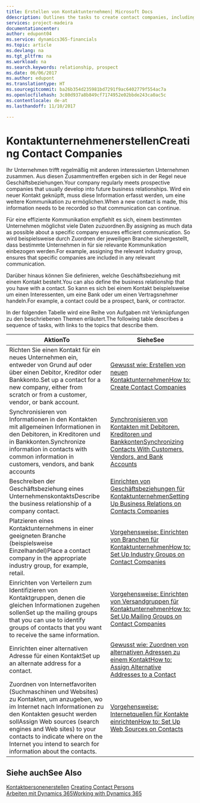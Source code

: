```yaml
---
title: Erstellen von Kontaktunternehmen| Microsoft Docs
ddescription: Outlines the tasks to create contact companies, including assigning relevant data about prospects and defining the business relationships you have with companies.
services: project-madeira
documentationcenter: 
author: edupont04
ms.service: dynamics365-financials
ms.topic: article
ms.devlang: na
ms.tgt_pltfrm: na
ms.workload: na
ms.search.keywords: relationship, prospect
ms.date: 06/06/2017
ms.author: edupont
ms.translationtype: HT
ms.sourcegitcommit: ba26b354d235981bd7291f9ac6402779f554ac7a
ms.openlocfilehash: 3c80d937a8b849cf7174952e02bbde243ca0ac5c
ms.contentlocale: de-at
ms.lasthandoff: 11/10/2017

---
```

# <a name="creating-contact-companies"></a><span data-ttu-id="6d327-102">Kontaktunternehmenerstellen</span><span class="sxs-lookup"><span data-stu-id="6d327-102">Creating Contact Companies</span></span>
<span data-ttu-id="6d327-103">Ihr Unternehmen trifft regelmäßig mit anderen interessierten Unternehmen zusammen. Aus diesen Zusammentreffen ergeben sich in der Regel neue Geschäftsbeziehungen.</span><span class="sxs-lookup"><span data-stu-id="6d327-103">Your company regularly meets prospective companies that usually develop into future business relationships.</span></span> <span data-ttu-id="6d327-104">Wird ein neuer Kontakt geknüpft, muss diese Information erfasst werden, um eine weitere Kommunikation zu ermöglichen.</span><span class="sxs-lookup"><span data-stu-id="6d327-104">When a new contact is made, this information needs to be recorded so that communication can continue.</span></span>

<span data-ttu-id="6d327-105">Für eine effiziente Kommunikation empfiehlt es sich, einem bestimmten Unternehmen möglichst viele Daten zuzuordnen.</span><span class="sxs-lookup"><span data-stu-id="6d327-105">By assigning as much data as possible about a specific company ensures efficient communication.</span></span> <span data-ttu-id="6d327-106">So wird beispielsweise durch Zuordnen der jeweiligen Branche sichergestellt, dass bestimmte Unternehmen in für sie relevante Kommunikation einbezogen werden.</span><span class="sxs-lookup"><span data-stu-id="6d327-106">For example, assigning the relevant industry group, ensures that specific companies are included in any relevant communication.</span></span>

<span data-ttu-id="6d327-107">Darüber hinaus können Sie definieren, welche Geschäftsbeziehung mit einem Kontakt besteht.</span><span class="sxs-lookup"><span data-stu-id="6d327-107">You can also define the business relationship that you have with a contact.</span></span> <span data-ttu-id="6d327-108">So kann es sich bei einem Kontakt beispielsweise um einen Interessenten, um eine Bank oder um einen Vertragsnehmer handeln.</span><span class="sxs-lookup"><span data-stu-id="6d327-108">For example, a contact could be a prospect, bank, or contractor.</span></span>

<span data-ttu-id="6d327-109">In der folgenden Tabelle wird eine Reihe von Aufgaben mit Verknüpfungen zu den beschriebenen Themen erläutert.</span><span class="sxs-lookup"><span data-stu-id="6d327-109">The following table describes a sequence of tasks, with links to the topics that describe them.</span></span>

| <span data-ttu-id="6d327-110">Aktion</span><span class="sxs-lookup"><span data-stu-id="6d327-110">To</span></span> | <span data-ttu-id="6d327-111">Siehe</span><span class="sxs-lookup"><span data-stu-id="6d327-111">See</span></span> |
| --- | --- |
| <span data-ttu-id="6d327-112">Richten Sie einen Kontakt für ein neues Unternehmen ein, entweder von Grund auf oder über einen Debitor, Kreditor oder Bankkonto.</span><span class="sxs-lookup"><span data-stu-id="6d327-112">Set up a contact for a new company, either from scratch or from a customer, vendor, or bank account.</span></span> |[<span data-ttu-id="6d327-113">Gewusst wie: Erstellen von neuen Kontaktunternehmen</span><span class="sxs-lookup"><span data-stu-id="6d327-113">How to: Create Contact Companies</span></span>](marketing-how-create-contact-companies.md) |
| <span data-ttu-id="6d327-114">Synchronisieren von Informationen in den Kontakten mit allgemeinen Informationen in den Debitoren, in Kreditoren und in Bankkonten.</span><span class="sxs-lookup"><span data-stu-id="6d327-114">Synchronize information in contacts with common information in customers, vendors, and bank accounts</span></span> |[<span data-ttu-id="6d327-115">Synchronisieren von Kontakten mit Debitoren, Kreditoren und Bankkonten</span><span class="sxs-lookup"><span data-stu-id="6d327-115">Synchronizing Contacts With Customers, Vendors, and Bank Accounts</span></span>](marketing-synchronize-contacts-customers-vendors-bank-accounts.md) |
| <span data-ttu-id="6d327-116">Beschreiben der Geschäftsbeziehung eines Unternehmenskontakts</span><span class="sxs-lookup"><span data-stu-id="6d327-116">Describe the business relationship of a company contact.</span></span> |[<span data-ttu-id="6d327-117">Einrichten von Geschäftsbeziehungen für Kontaktunternehmen</span><span class="sxs-lookup"><span data-stu-id="6d327-117">Setting Up Business Relations on Contacts Companies</span></span>](marketing-business-relations.md) |
| <span data-ttu-id="6d327-118">Platzieren eines Kontaktunternehmens in einer geeigneten Branche (beispielsweise Einzelhandel)</span><span class="sxs-lookup"><span data-stu-id="6d327-118">Place a contact company in the appropriate industry group, for example, retail.</span></span> |[<span data-ttu-id="6d327-119">Vorgehensweise: Einrichten von Branchen für Kontaktunternehmen</span><span class="sxs-lookup"><span data-stu-id="6d327-119">How to: Set Up Industry Groups on Contact Companies</span></span>](marketing-industry-groups.md) |
| <span data-ttu-id="6d327-120">Einrichten von Verteilern zum Identifizieren von Kontaktgruppen, denen die gleichen Informationen zugehen sollen</span><span class="sxs-lookup"><span data-stu-id="6d327-120">Set up the mailing groups that you can use to identify groups of contacts that you want to receive the same information.</span></span> |[<span data-ttu-id="6d327-121">Vorgehensweise: Einrichten von Versandgruppen für Kontaktunternehmen</span><span class="sxs-lookup"><span data-stu-id="6d327-121">How to: Set Up Mailing Groups on Contact Companies</span></span>](marketing-mailing-groups.md) |
| <span data-ttu-id="6d327-122">Einrichten einer alternativen Adresse für einen Kontakt</span><span class="sxs-lookup"><span data-stu-id="6d327-122">Set up an alternate address for a contact.</span></span> |[<span data-ttu-id="6d327-123">Gewusst wie: Zuordnen von alternativen Adressen zu einem Kontakt</span><span class="sxs-lookup"><span data-stu-id="6d327-123">How to: Assign Alternative Addresses to a Contact</span></span>](marketing-how-assign-alternate-address.md) |
| <span data-ttu-id="6d327-124">Zuordnen von Internetfavoriten (Suchmaschinen und Websites) zu Kontakten, um anzugeben, wo im Internet nach Informationen zu den Kontakten gesucht werden soll</span><span class="sxs-lookup"><span data-stu-id="6d327-124">Assign Web sources (search engines and Web sites) to your contacts to indicate where on the Internet you intend to search for information about the contacts.</span></span> |[<span data-ttu-id="6d327-125">Vorgehensweise: Internetquellen für Kontakte einrichten</span><span class="sxs-lookup"><span data-stu-id="6d327-125">How to: Set Up Web Sources on Contacts</span></span>](marketing-web-sources.md) |

## <a name="see-also"></a><span data-ttu-id="6d327-126">Siehe auch</span><span class="sxs-lookup"><span data-stu-id="6d327-126">See Also</span></span>
<span data-ttu-id="6d327-127">[Kontaktpersonenerstellen](marketing-create-contact-persons.md) </span><span class="sxs-lookup"><span data-stu-id="6d327-127">[Creating Contact Persons](marketing-create-contact-persons.md) </span></span>  
[<span data-ttu-id="6d327-128">Arbeiten mit Dynamics 365</span><span class="sxs-lookup"><span data-stu-id="6d327-128">Working with Dynamics 365</span></span>](ui-work-product.md)

